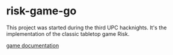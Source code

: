 # risk-game-go

This project was started during the third UPC hacknights. It's the implementation of the classic tabletop game Risk.

[game documentation](https://instructions.hasbro.com/api/download/B7404_en-us_Risk-Game.pdf)

